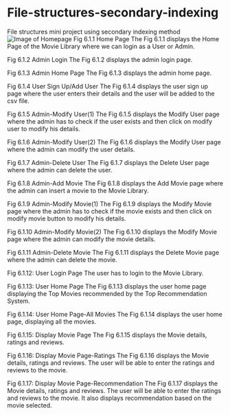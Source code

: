 # File-structures-secondary-indexing
File structures mini project using secondary indexing method
![Image of Homepage](https://Ash228.github.com/images/home.png)
Fig 6.1.1 Home Page
The Fig 6.1.1 displays the Home Page of the Movie Library where we can login as a User or Admin.

 
Fig 6.1.2 Admin Login
The Fig 6.1.2 displays the admin login page.
 

Fig 6.1.3 Admin Home Page
The Fig 6.1.3 displays the admin home page.

 
Fig 6.1.4 User Sign Up/Add User
The Fig 6.1.4 displays the user sign up page where the user enters their details and the user will be added to the csv file.
 

Fig 6.1.5 Admin-Modify User(1)
The Fig 6.1.5 displays the Modify User page where the admin has to check if the user exists and then click on modify user to modify his details.

 

Fig 6.1.6 Admin-Modify User(2)
The Fig 6.1.6 displays the Modify User page where the admin can modify the user details.
 

Fig 6.1.7 Admin-Delete User
The Fig 6.1.7 displays the Delete User page where the admin can delete the user.

 

Fig 6.1.8 Admin-Add Movie
The Fig 6.1.8 displays the Add Movie page where the admin can insert a movie to the Movie Library.
 

Fig 6.1.9 Admin-Modify Movie(1)
The Fig 6.1.9 displays the Modify Movie page where the admin has to check if the movie exists and then click on modify movie button to modify his details.

 

Fig 6.1.10 Admin-Modify Movie(2)
The Fig 6.1.10 displays the Modify Movie page where the admin can modify the movie details.

 

Fig 6.1.11 Admin-Delete Movie
The Fig 6.1.11 displays the Delete Movie page where the admin can delete the movie.

 
Fig 6.1.12: User Login Page
The user has to login to the Movie Library.


 
Fig 6.1.13: User Home Page
The Fig 6.1.13 displays the user home page displaying the Top Movies recommended by the Top Recommendation System.



 
Fig 6.1.14: User Home Page-All Movies
The Fig 6.1.14 displays the user home page, displaying all the movies.


 
Fig 6.1.15: Display Movie Page
The Fig 6.1.15 displays the Movie details, ratings and reviews.

 
Fig 6.1.16: Display Movie Page-Ratings
The Fig 6.1.16 displays the Movie details, ratings and reviews. The user will be able to enter the ratings and reviews to the movie.

 
Fig 6.1.17: Display Movie Page-Recommendation
The Fig 6.1.17 displays the Movie details, ratings and reviews. The user will be able to enter the ratings and reviews to the movie. It also displays recommendation based on the movie selected.
